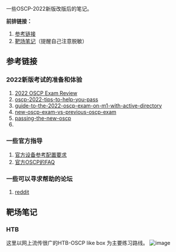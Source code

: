 一些OSCP-2022新版改版后的笔记。

**前排链接：**
1. [参考链接](#参考链接)
2. [靶场笔记](#靶场笔记)（提醒自己注意脱敏）


## 参考链接

### 2022新版考试的准备和体验
1. [2022 OSCP Exam Review](https://zhuanlan.zhihu.com/p/528882422)
2. [oscp-2022-tips-to-help-you-pass](https://medium.com/@0xP/oscp-2022-tips-to-help-you-pass-dddd3563967e)
3. [guide-to-the-2022-oscp-exam-on-m1-with-active-directory](https://medium.com/@GromHacks/guide-to-the-2022-oscp-exam-on-m1-with-active-directory-d8b4ce30f4f3)
4. [new-oscp-exam-vs-previous-oscp-exam](https://cel1s0.gitbook.io/offsec-notes/blog/new-oscp-exam-vs-previous-oscp-exam)
5. [passing-the-new-oscp](https://n0h4ts.medium.com/passing-the-new-oscp-b9fcd434ade7)
6. 

### 一些官方指导
1. [官方设备参考配置要求](https://help.offensive-security.com/hc/en-us/articles/360040160792-What-are-the-technical-requirements-to-participate-in-a-proctored-exam-)
2. [官方OSCP的FAQ](https://help.offensive-security.com/hc/en-us/articles/4412170923924-OSCP-Exam-FAQ)

### 一些可以寻求帮助的论坛
1. [reddit](https://www.reddit.com/r/oscp/)


## 靶场笔记

### HTB
这里以网上流传很广的HTB-OSCP like box 为主要练习路线。
![image](/home/tsunamori/L/security-learning-schedule/靶场练习/OSCP/图床/OSCP-htb.jpg)